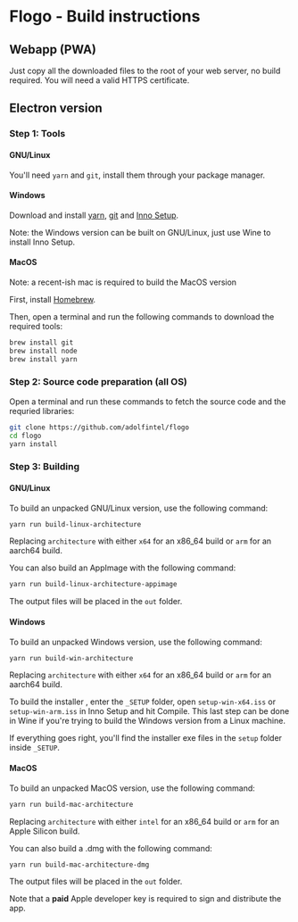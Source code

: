# Flogo - Build instructions

## Webapp (PWA)
Just copy all the downloaded files to the root of your web server, no build required. You will need a valid HTTPS certificate.

## Electron version

### Step 1: Tools

#### GNU/Linux
You'll need `yarn` and `git`, install them through your package manager.

#### Windows
Download and install [yarn](https://classic.yarnpkg.com/en/docs/install#windows-stable), [git](https://git-scm.com/downloads/win) and [Inno Setup](https://jrsoftware.org/isdl.php).

Note: the Windows version can be built on GNU/Linux, just use Wine to install Inno Setup.

#### MacOS
Note: a recent-ish mac is required to build the MacOS version

First, install [Homebrew](https://brew.sh/).

Then, open a terminal and run the following commands to download the required tools:  
```bash
brew install git
brew install node
brew install yarn
```

### Step 2: Source code preparation (all OS)
Open a terminal and run these commands to fetch the source code and the requried libraries:  
```bash
git clone https://github.com/adolfintel/flogo
cd flogo
yarn install
```

### Step 3: Building

#### GNU/Linux
To build an unpacked GNU/Linux version, use the following command:  
```bash
yarn run build-linux-architecture
```

Replacing `architecture` with either `x64` for an x86_64 build or `arm` for an aarch64 build.

You can also build an AppImage with the following command:  
```bash
yarn run build-linux-architecture-appimage
```

The output files will be placed in the `out` folder.

#### Windows
To build an unpacked Windows version, use the following command:  
```bash
yarn run build-win-architecture
```

Replacing `architecture` with either `x64` for an x86_64 build or `arm` for an aarch64 build.

To build the installer , enter the `_SETUP` folder, open `setup-win-x64.iss` or `setup-win-arm.iss` in Inno Setup and hit Compile. This last step can be done in Wine if you're trying to build the Windows version from a Linux machine.

If everything goes right, you'll find the installer exe files in the `setup` folder inside `_SETUP`.

#### MacOS
To build an unpacked MacOS version, use the following command:  
```bash
yarn run build-mac-architecture
```

Replacing `architecture` with either `intel` for an x86_64 build or `arm` for an Apple Silicon build.

You can also build a .dmg with the following command:  
```bash
yarn run build-mac-architecture-dmg
```

The output files will be placed in the `out` folder.

Note that a **paid** Apple developer key is required to sign and distribute the app.
